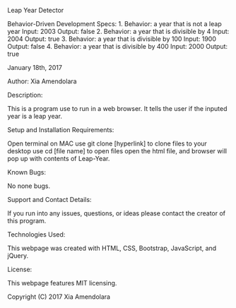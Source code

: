 Leap Year Detector

Behavior-Driven Development Specs:
1.
Behavior: a year that is not a leap year
Input: 2003
Output: false
2.
Behavior: a year that is divisible by 4
Input: 2004
Output: true
3.
Behavior: a year that is divisible by 100
Input: 1900
Output: false
4.
Behavior: a year that is divisible by 400
Input: 2000
Output: true



January 18th, 2017

Author: Xia Amendolara

Description:

This is a program use to run in a web browser. It tells the user if the inputed year is a leap year.

Setup and Installation Requirements:

Open terminal on MAC use git clone [hyperlink] to clone files to your desktop use cd [file name] to open files open the html file, and browser will pop up with contents of Leap-Year.

Known Bugs:

No none bugs.

Support and Contact Details:

If you run into any issues, questions, or ideas please contact the creator of this program.

Technologies Used:

This webpage was created with HTML, CSS, Bootstrap, JavaScript, and jQuery.

License:

This webpage features MIT licensing.

Copyright (C) 2017 Xia Amendolara
